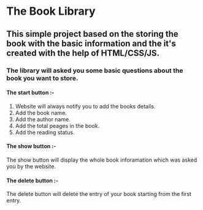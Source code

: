 # The Book Library

## This simple project based on the storing the book with the basic information and the it's created with the help of HTML/CSS/JS.

### The library will asked you some basic questions about the book you want to store.

#### The start button :- 
1. Website will always notify you to add the books details.
2. Add the book name.
3. Add the author name.
4. Add the total peages in the book.
5. Add the reading status.

#### The show button :- 
The show button will display the whole book inforamation which was asked you by the website.

#### The delete button :-
The delete button will delete the entry of your book starting from the first entry.
